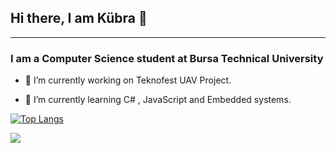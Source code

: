 ## Hi there, I am Kübra 👋 
___
### I am a Computer Science student at Bursa Technical University



* 🔭 I’m currently working on Teknofest UAV Project.

*  🌱 I’m currently learning C# , JavaScript and Embedded systems.


[![Top Langs](https://github-readme-stats.vercel.app/api/top-langs/?username=kubraturkoglu&layout=compact)](https://github.com/anuraghazra/github-readme-stats) 

![](https://komarev.com/ghpvc/?username=kubraturkoglu)
<!--
**kubraturkoglu/kubraturkoglu** is a ✨ _special_ ✨ repository because its `README.md` (this file) appears on your GitHub profile.

Here are some ideas to get you started:


- 🌱 I’m currently learning C# and Kotlin.

- 💬 Ask me about ...
- 📫 How to reach me: ...
- 😄 Pronouns: ...
- ⚡ Fun fact: ...
-- >

